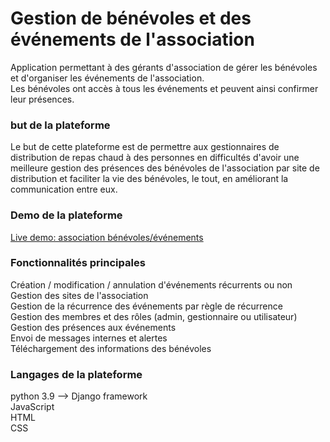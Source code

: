 # Gestion de bénévoles et des événements de l'association
Application permettant à des gérants d'association de gérer les bénévoles et d'organiser les événements de l'association.
</br>Les bénévoles ont accès à tous les événements et peuvent ainsi confirmer leur présences.

### but de la plateforme
Le but de cette plateforme est de permettre aux gestionnaires de distribution de repas chaud à des personnes en difficultés d'avoir une meilleure gestion des présences des bénévoles de l'association par site de distribution et faciliter la vie des bénévoles, le tout, en améliorant la communication entre eux.

### Demo de la plateforme
[Live demo: association bénévoles/événements](https://association-benevoles.onrender.com/)
</br>

### Fonctionnalités principales
Création / modification / annulation d'événements récurrents ou non
</br>Gestion des sites de l'association
</br>Gestion de la récurrence des événements par règle de récurrence
</br>Gestion des membres et des rôles (admin, gestionnaire ou utilisateur)
</br>Gestion des présences aux événements
</br>Envoi de messages internes et alertes
</br>Téléchargement des informations des bénévoles

### Langages de la plateforme
python 3.9 --> Django framework
</br>JavaScript
</br>HTML
</br>CSS
</br>

